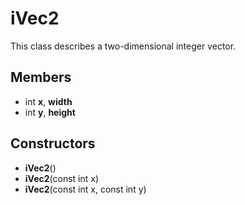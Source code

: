 # iVec2 #
This class describes a two-dimensional integer vector.

## Members ##
- int **x**, **width**
- int **y**, **height**

## Constructors ##
- **iVec2**()
- **iVec2**(const int x)
- **iVec2**(const int x, const int y)
